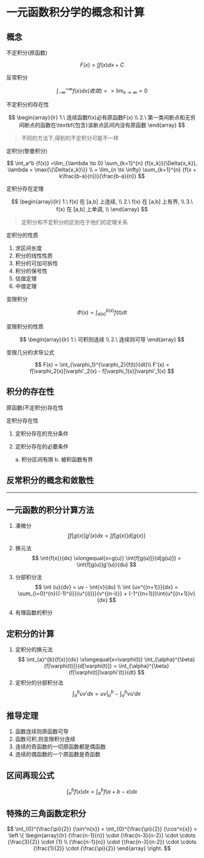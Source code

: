 # 一元函数积分学的概念和计算

## 概念

不定积分(原函数)

$$
F(x) = \int{f(x)}{dx} + C
$$

反常积分

$$
\int_{-\infty}^{+\infty}{f(x)}{dx} (收敛) => \lim_{x \to \infty} = 0
$$

不定积分的存在性

$$
\begin{array}{lr}
1.\ 连续函数f(x)必有原函数F(x) \\
2.\ 第一类间断点和无穷间断点的函数在\textbf{包含}该断点区间内没有原函数
\end{array}
$$

> 不同的方法下,得到的不定积分可能不一样

定积分(黎曼积分)

$$
\int_a^b {f(x)} =\lim_{\lambda \to 0} \sum_{k=1}^{n} {f(x_k)}{\Delta{x_k}}, \lambda = \max{\{\Delta{x_k}\}} \\
= \lim_{n \to \infty} \sum_{k=1}^{n} {f(x + k\frac{b-a}{n})}{\frac{b-a}{n}}
$$

定积分存在定理

$$
\begin{array}{lr}
1.\ f(x) 在 [a,b] 上连续, \\
2.\ f(x) 在 [a,b] 上有界, \\
3.\ f(x) 在 [a,b] 上单调, \\
\end{array}
$$

> 定积分和不定积分的区别在于他们的定理关系

定积分的性质

1. 求区间长度
2. 积分的线性性质
3. 积分的可加可拆性
4. 积分的保号性
5. 估值定理
6. 中值定理

变限积分

$$
\Phi(x) = \int_{a(x)}^{b(x)}{f(t)}{dt}
$$

变限积分的性质

$$
\begin{array}{lr}
1.\ 可积则连续 \\
2.\ 连续则可导
\end{array}
$$

变限几分的求导公式

$$
F(x) = \int_{\varphi_1}^{\varphi_2}{f(t)}{dt}\\
F'(x) = f[\varphi_2(x)]\varphi'_2(x) - f[\varphi_1(x)]\varphi'_1(x)
$$

## 积分的存在性

原函数(不定积分)存在性

定积分存在性

1. 定积分存在的充分条件

2. 定积分存在的必要条件

    a. 积分区间有限
    b. 被积函数有界

## 反常积分的概念和敛散性

---

## 一元函数的积分计算方法

1. 凑微分
$$
\int{f[g(x)]g'(x)}{dx} = \int{f[g(x)]}{d[g(x)]}
$$

2. 换元法
$$
\int{f(x)}{dx} \xlongequal{x=g(u)} \int{f[g(u)]}{d[g(u)]} = \int{f[g(u)]g'(u)}{du}
$$

3. 分部积分法
$$
\int {u}{dv} = uv - \int{v}{du} \\
\int {uv^{(n+1)}}{dx} = \sum_{i=0}^{n}{(-1)^{i}}{u^{(i)}}{v^{(n-i)}} + (-1^{(n+1)})\int{u^{(n+1)}v}{dx}
$$

4. 有理函数的积分

## 定积分的计算

1. 定积分的换元法
$$
\int_{a}^{b}{f(x)}{dx} \xlongequal{x=\varphi(t)} \int_{\alpha}^{\beta}{f[\varphi(t)]}{d[\varphi(t)]} = \int_{\alpha}^{\beta}{f[\varphi(t)]\varphi'(t)}{dt}
$$
2. 定积分的分部积分法
$$
\int_{a}^{b}{uv'}{dx} = uv|_a^b - \int_{a}^{b}{vu'}{dx}
$$

## 推导定理

1. 函数连续则原函数可导
2. 函数可积,则变限积分连续
3. 连续的奇函数的一切原函数都是偶函数
4. 连续的偶函数的一个原函数是奇函数

## 区间再现公式

$$
\int_{a}^{b}{f(x)}{dx} = \int_{a}^{b}{f(a+b-x)}{dx}
$$

## 特殊的三角函数定积分

$$
\int_{0}^{\frac{\pi}{2}} {\sin^n{x}} = \int_{0}^{\frac{\pi}{2}} {\cos^n{x}} = 
\left \{
    \begin{array}{lr}
        {\frac{n-1}{n}} \cdot {\frac{n-3}{n-2}} \cdot \cdots {\frac{3}{2}} \cdot {1} \\
        {\frac{n-1}{n}} \cdot {\frac{n-3}{n-2}} \cdot \cdots {\frac{1}{2}} \cdot {\frac{\pi}{2}}
    \end{array}
\right.
$$
